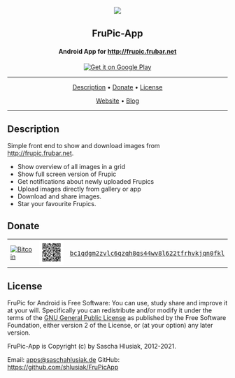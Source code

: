 <p align="center"><a href="https://play.google.com/store/apps/details?id=de.saschahlusiak.frupic" target="_blank"><img src="stuff/frupic_huge.png" width="150"></a></p> 
<h2 align="center"><b>FruPic-App</b></h2>
<h4 align="center">Android App for <a href="http://frupic.frubar.net">http://frupic.frubar.net</a></h4>
  
<p align="center">
    <a href="https://play.google.com/store/apps/details?id=de.saschahlusiak.frupic" target="_blank">
        <img src="https://play.google.com/intl/en_us/badges/images/generic/en-play-badge.png" alt="Get it on Google Play" height="100"/>
    </a>
</p> 
  
<hr>
<p align="center">
  <a href="#description">Description</a> &bull; <a href="#donate">Donate</a> &bull; <a href="#license">License</a>
</p>
<p align="center">
  <a href="http://www.saschahlusiak.de">Website</a> &bull; <a href="http://www.saschahlusiak.de/category/general/">Blog</a>
</p>
<hr>

## Description

Simple front end to show and download images from <a href="http://frupic.frubar.net">http://frupic.frubar.net</a>.

- Show overview of all images in a grid
- Show full screen version of Frupic
- Get notifications about newly uploaded Frupics
- Upload images directly from gallery or app
- Download and share images.
- Star your favourite Frupics.

## Donate

<table>
  <tr>
    <td><a href="bitcoin:bc1qdgm2zvlc6qzqh8qs44wv8l622tfrhvkjqn0fkl?amount=0.0002"><img src="https://bitcoin.org/img/icons/logotop.svg" alt="Bitcoin" width="80px"></a></td>
    <td><a href="bitcoin:bc1qdgm2zvlc6qzqh8qs44wv8l622tfrhvkjqn0fkl?amount=0.0002"><img src="stuff/bitcoin_qr_code.png" alt="Bitcoin QR code" width="130px"></a></td>
    <td><samp><a href="https://www.blockchain.com/btc/address/bc1qdgm2zvlc6qzqh8qs44wv8l622tfrhvkjqn0fkl">bc1qdgm2zvlc6qzqh8qs44wv8l622tfrhvkjqn0fkl</a></samp></td>
  </tr>
</table>

## License

FruPic for Android is Free Software: You can use, study share and improve it at your
will. Specifically you can redistribute and/or modify it under the terms of the
[GNU General Public License](https://www.gnu.org/licenses/gpl.html) as
published by the Free Software Foundation, either version 2 of the License, or
(at your option) any later version.

FruPic-App is Copyright (c) by Sascha Hlusiak, 2012-2021.

Email: apps@saschahlusiak.de
GitHub: https://github.com/shlusiak/FruPicApp
